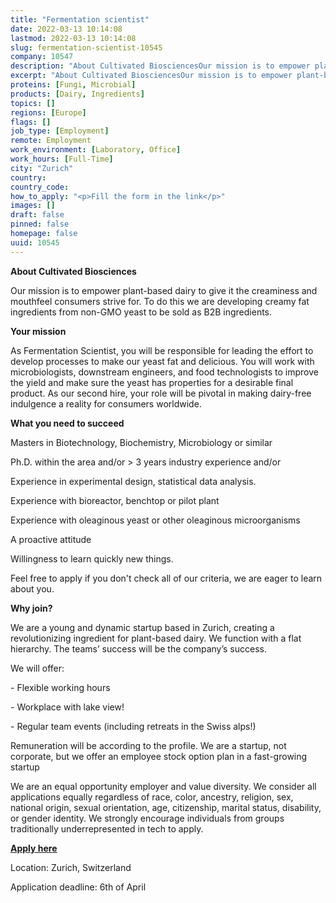 ```yaml
---
title: "Fermentation scientist"
date: 2022-03-13 10:14:08
lastmod: 2022-03-13 10:14:08
slug: fermentation-scientist-10545
company: 10547
description: "About Cultivated BiosciencesOur mission is to empower plant-based dairy to give it the creaminess and mouthfeel consumers strive for. To do this we are developing creamy fat ingredients from non-GMO yeast to be sold as B2B ingredients.Your mission"
excerpt: "About Cultivated BiosciencesOur mission is to empower plant-based dairy to give it the creaminess and mouthfeel consumers strive for. To do this we are developing creamy fat ingredients from non-GMO yeast to be sold as B2B ingredients.Your mission"
proteins: [Fungi, Microbial]
products: [Dairy, Ingredients]
topics: []
regions: [Europe]
flags: []
job_type: [Employment]
remote: Employment
work_environment: [Laboratory, Office]
work_hours: [Full-Time]
city: "Zurich"
country: 
country_code: 
how_to_apply: "<p>Fill the form in the link</p>"
images: []
draft: false
pinned: false
homepage: false
uuid: 10545
---
```

<p><strong>About Cultivated Biosciences</strong></p>
<p>Our mission is to empower plant-based dairy to give it the creaminess and mouthfeel consumers strive for. To do this we are developing creamy fat ingredients from non-GMO yeast to be sold as B2B ingredients.</p>
<p><strong>Your mission</strong></p>
<p>As Fermentation Scientist, you will be responsible for leading the effort to develop processes to make our yeast fat and delicious. You will work with microbiologists, downstream engineers, and food technologists to improve the yield and make sure the yeast has properties for a desirable final product. As our second hire, your role will be pivotal in making dairy-free indulgence a reality for consumers worldwide.</p>
<p><strong>What you need to succeed</strong></p>
<p>Masters in Biotechnology, Biochemistry, Microbiology or similar</p>
<p>Ph.D. within the area and/or &gt; 3 years industry experience and/or </p>
<p>Experience in experimental design, statistical data analysis.</p>
<p>Experience with bioreactor, benchtop or pilot plant</p>
<p>Experience with oleaginous yeast or other oleaginous microorganisms</p>
<p>A proactive attitude</p>
<p>Willingness to learn quickly new things. </p>
<p>Feel free to apply if you don't check all of our criteria, we are eager to learn about you.</p>
<p><strong>Why join?</strong></p>
<p>We are a young and dynamic startup based in Zurich, creating a revolutionizing ingredient for plant-based dairy. We function with a flat hierarchy. The teams’ success will be the company’s success. </p>
<p>We will offer:</p>
<p>- Flexible working hours</p>
<p>- Workplace with lake view!</p>
<p>- Regular team events (including retreats in the Swiss alps!)</p>
<p>Remuneration will be according to the profile. We are a startup, not corporate, but we offer an employee stock option plan in a fast-growing startup</p>
<p>We are an equal opportunity employer and value diversity. We consider all applications equally regardless of race, color, ancestry, religion, sex, national origin, sexual orientation, age, citizenship, marital status, disability, or gender identity. We strongly encourage individuals from groups traditionally underrepresented in tech to apply.</p>
<p><a href="https://forms.gle/sPyaqy3aMRJE83Kh7"><strong><u>Apply here</u></strong></a></p>
<p>Location: Zurich, Switzerland</p>
<p>Application deadline: 6th of April</p>
